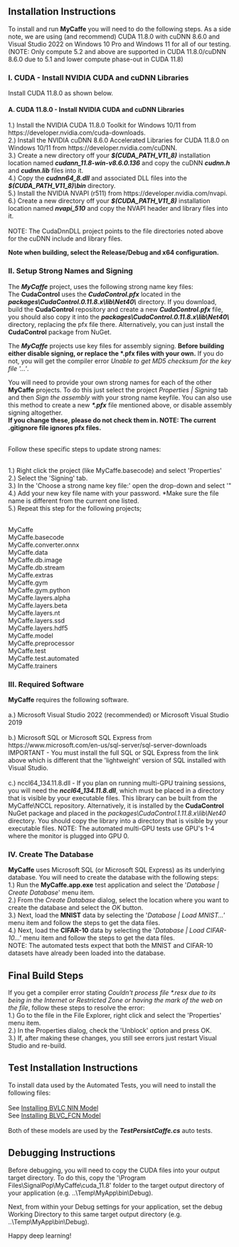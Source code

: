 <H2>Installation Instructions</H2>
To install and run <b>MyCaffe</b> you will need to do the following steps.  As a side note, we are using (and recommend) CUDA 11.8.0 with cuDNN 8.6.0 and Visual Studio 2022 on Windows 10 Pro and Windows 11 for all of our testing.
(NOTE: Only compute 5.2 and above are supported in CUDA 11.8.0/cuDNN 8.6.0 due to 5.1 and lower compute phase-out in CUDA 11.8)
</br>
<H3>I. CUDA - Install NVIDIA CUDA and cuDNN Libraries</H3>
Install CUDA 11.8.0 as shown below.
<H4>A. CUDA 11.8.0 - Install NVIDIA CUDA and cuDNN Libraries</H4>
1.) Install the NVIDIA CUDA 11.8.0 Toolkit for Windows 10/11 from https://developer.nvidia.com/cuda-downloads. 
</br>2.) Install the NVIDIA cuDNN 8.6.0 Accelerated Libraries for CUDA 11.8.0 on Windows 10/11 from https://developer.nvidia.com/cuDNN.
</br>3.) Create a new directory off your <b><i>$(CUDA_PATH_V11_8)</i></b> installation location named <b><i>cudann_11.8-win-v8.6.0.136</i></b> and copy the cuDNN <b><i>cudnn.h</i></b> and <b><i>cudnn.lib</i></b> files into it.
</br>4.) Copy the <b><i>cudnn64_8.dll</i></b> and associated DLL files into the <b><i>$(CUDA_PATH_V11_8)\bin</i></b> directory.
</br>5.) Install the NVIDIA NVAPI (r511) from https://developer.nvidia.com/nvapi.
</br>6.) Create a new directory off your <b><i>$(CUDA_PATH_V11_8)</i></b> installation location named <b><i>nvapi_510</i></b> and copy the NVAPI header and library files into it.
</br>
</br>NOTE: The CudaDnnDLL project points to the file directories noted above for the cuDNN include and library files.  

<b>Note when building, select the Release/Debug and x64 configuration.</b>

<H3>II. Setup Strong Names and Signing</H3>
The <b><i>MyCaffe</i></b> project, uses the following strong name key files:
</br>The <b>CudaControl</b> uses the <b><i>CudaControl.pfx</i></b> located in the <b><i>packages\CudaControl.0.11.8.x\lib\Net40\</i></b> directory.  
If you download, build the <b>CudaControl</b> repository and create a new <b><i>CudaControl.pfx</i></b> file, you should also copy it into the 
<b><i>packages\CudaControl.0.11.8.x\lib\Net40\</i></b> directory, replacing the pfx file there.  Alternatively, you can just install 
the <b>CudaControl</b> package from NuGet.
</p>
The <b><i>MyCaffe</i></b> projects use key files for assembly signing. <b>Before building either disable signing, or replace the *.pfx files with your own.</b>
If you do not, you will get the compiler error <i>Unable to get MD5 checksum for the key file '...'</i>.

You will need to provide your own strong names for each of the other <b>MyCaffe</b> projects.  To do this just select the project <i>Properties | Signing</i> tab and
then <i>Sign the assembly</i> with your strong name keyfile.  You can also use this method to create a new <b><i>*.pfx</i></b> file mentioned above, or disable 
assembly signing altogether.
</br><b>If you change these, please do not check them in.  NOTE: The current .gitignore file ignores pfx files.</b>

</br>Follow these specific steps to update strong names: 

</br>1.) Right click the project (like MyCaffe.basecode) and select 'Properties'
</br>2.) Select the 'Signing' tab.
</br>3.) In the 'Choose a strong name key file:' open the drop-down and select '"
</br>4.) Add your new key file name with your password. *Make sure the file name is different from the current one listed.
</br>5.) Repeat this step for the following projects;

</br>MyCaffe
</br>MyCaffe.basecode
</br>MyCaffe.converter.onnx
</br>MyCaffe.data
</br>MyCaffe.db.image
</br>MyCaffe.db.stream
</br>MyCaffe.extras
</br>MyCaffe.gym
</br>MyCaffe.gym.python
</br>MyCaffe.layers.alpha
</br>MyCaffe.layers.beta
</br>MyCaffe.layers.nt
</br>MyCaffe.layers.ssd
</br>MyCaffe.layers.hdf5
</br>MyCaffe.model
</br>MyCaffe.preprocessor
</br>MyCaffe.test
</br>MyCaffe.test.automated
</br>MyCaffe.trainers

<H3>III. Required Software</H3>
<b>MyCaffe</b> requires the following software.
</br>
</br>a.) Microsoft Visual Studio 2022 (recommended) or Microsoft Visual Studio 2019
</br>
</br>b.) Microsoft SQL or Microsoft SQL Express from https://www.microsoft.com/en-us/sql-server/sql-server-downloads 
</br>IMPORTANT - You must install the full SQL or SQL Express from the link above which is different that the 'lightweight' version of SQL installed
with Visual Studio.
</br>
</br>c.) nccl64_134.11.8.dll - If you plan on running multi-GPU training sessions, you will need the <b><i>nccl64_134.11.8.dll</i></b>, which must be placed
in a directory that is visible by your executable files.  This library can be built from the MyCaffe\NCCL repository.  Alternatively, it is installed
by the <b>CudaControl</b> NuGet package and placed in the <i>packages\CudaControl.1.11.8.x\lib\Net40</i> directory.  You should copy the library into
a directory that is visible by your executable files.  NOTE: The automated multi-GPU tests use GPU's 1-4 where the monitor is plugged into GPU 0.
</br>
<H3>IV. Create The Database</H3>
<b>MyCaffe</b> uses Microsoft SQL (or Microsoft SQL Express) as its underlying database.  You will need to create the database with the following steps:
</br>1.) Run the <b>MyCaffe.app.exe</b> test application and select the '<i>Database | Create Database</i>' menu item.
</br>2.) From the <i>Create Database</i> dialog, select the location where you want to create the database and select the <i>OK</i> button.
</br>3.) Next, load the <b>MNIST</b> data by selecting the '<i>Database | Load MNIST...'</i> menu item and follow the steps to get the data files.
</br>4.) Next, load the <b>CIFAR-10</b> data by selecting the '<i>Database | Load CIFAR-10...'</i> menu item and follow the steps to get the data files.
</br>NOTE: The automated tests expect that both the MNIST and CIFAR-10 datasets have already been loaded into the database.

<H2>Final Build Steps</H2>
If you get a compiler error stating <i>Couldn't process file *.resx due to its being in the Internet or Restricted Zone or having the mark of the web on the file</i>, follow these
steps to resolve the error:
</br>1.) Go to the file in the File Explorer, right click and select the 'Properties' menu item.
</br>2.) In the Properties dialog, check the 'Unblock' option and press OK.
</br>3.) If, after making these changes, you still see errors just restart Visual Studio and re-build.

<H2>Test Installation Instructions</H2>
To install data used by the Automated Tests, you will need to install the following files:
</br>
</br>See <a href=".\MyCaffe.test\test_data\models\bvlc_nin\INSTALL.md">Installing BVLC NIN Model</a>
</br>See <a href=".\MyCaffe.test\test_data\models\voc_fcns32\INSTALL.md">Installing BLVC_FCN Model</a>
</br>
</br>Both of these models are used by the <b><i>TestPersistCaffe.cs</i></b> auto tests.

<H2>Debugging Instructions</H2>
Before debugging, you will need to copy the CUDA files into your output target directory.  To do this, copy the '\Program Files\SignalPop\MyCaffe\cuda_11.8' folder to the 
target output directory of your application (e.g. ..\Temp\MyApp\bin\Debug).  

Next, from within your Debug settings for your application, set the debug Working Directory to this same target output directory (e.g. ..\Temp\MyApp\bin\Debug).

Happy deep learning!

